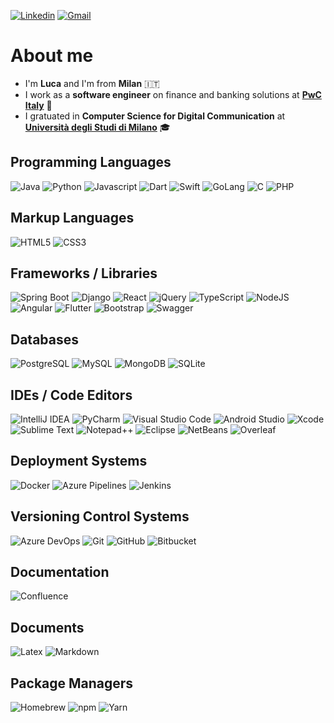 [![Linkedin](https://img.shields.io/badge/Linkedin-%230077B5.svg?style=for-the-badge&logo=linkedin&logoColor=white)](https://www.linkedin.com/in/lucaarmetta/)
[![Gmail](https://img.shields.io/badge/Gmail-D14836?style=for-the-badge&logo=gmail&logoColor=white)](mailto:armetta.luca@gmail.com)

# About me

<ul>
  <li>I'm <b>Luca</b> and I'm from <b>Milan</b> 🇮🇹</li>
  <li>I work as a <b>software engineer</b> on finance and banking solutions at <a href="https://www.pwc.com/it/it.html"><b>PwC Italy</b></a> 💼</li>
  <li>I gratuated in <b>Computer Science for Digital Communication</b> at <a href="https://www.unimi.it/"><b>Università degli Studi di Milano</b></a> 🎓</li>
</ul>

## Programming Languages

![Java](https://img.shields.io/badge/Java-F99B28.svg?style=for-the-badge&logo=openjdk&logoColor=white)
![Python](https://img.shields.io/badge/Python-447DAE?style=for-the-badge&logo=python&logoColor=fff)
![Javascript](https://img.shields.io/badge/JavaScript-F7E02A?style=for-the-badge&logo=javascript&logoColor=000)
![Dart](https://img.shields.io/badge/Dart-6DE6D5.svg?style=for-the-badge&logo=dart&logoColor=black)
![Swift](https://img.shields.io/badge/Swift-F1553C?style=for-the-badge&logo=swift&logoColor=white)
![GoLang](https://img.shields.io/badge/Go-1EAFD8.svg?style=for-the-badge&logo=go&logoColor=white)
![C](https://img.shields.io/badge/C-404CAF?style=for-the-badge&logo=c&logoColor=white)
![PHP](https://img.shields.io/badge/php-7B7FB6.svg?style=for-the-badge&logo=php&logoColor=white)

## Markup Languages

![HTML5](https://img.shields.io/badge/HTML-E5532F.svg?style=for-the-badge&logo=html5&logoColor=white)
![CSS3](https://img.shields.io/badge/CSS-306AF1?style=for-the-badge&logo=css3&logoColor=fff)

## Frameworks / Libraries

![Spring Boot](https://img.shields.io/badge/Spring%20Boot-72B545?style=for-the-badge&logo=springboot&logoColor=fff)
![Django](https://img.shields.io/badge/django-184435.svg?style=for-the-badge&logo=django&logoColor=white)
![React](https://img.shields.io/badge/React-68DBFB.svg?style=for-the-badge&logo=react&logoColor=black)
![jQuery](https://img.shields.io/badge/jQuery-1777B7?style=for-the-badge&logo=jquery&logoColor=fff)
![TypeScript](https://img.shields.io/badge/TypeScript-387CC8?style=for-the-badge&logo=typescript&logoColor=fff)
![NodeJS](https://img.shields.io/badge/Node.js-84BF18?style=for-the-badge&logo=node.js&logoColor=white)
![Angular](https://img.shields.io/badge/Angular-DF1538.svg?style=for-the-badge&logo=angular&logoColor=white)
![Flutter](https://img.shields.io/badge/Flutter-64CBF7?style=for-the-badge&logo=flutter&logoColor=fff)
![Bootstrap](https://img.shields.io/badge/Bootstrap-7D1AF8?style=for-the-badge&logo=bootstrap&logoColor=fff)
![Swagger](https://img.shields.io/badge/swagger-80ED55.svg?&style=for-the-badge&logo=swagger&logoColor=black)

## Databases

![PostgreSQL](https://img.shields.io/badge/Postgres-3A6C94.svg?style=for-the-badge&logo=postgresql&logoColor=white)
![MySQL](https://img.shields.io/badge/MySQL-12668E?style=for-the-badge&logo=mysql&logoColor=fff)
![MongoDB](https://img.shields.io/badge/MongoDB-56AD48.svg?style=for-the-badge&logo=mongodb&logoColor=white)
![SQLite](https://img.shields.io/badge/SQLite-0A425C.svg?style=for-the-badge&logo=sqlite&logoColor=white)

## IDEs / Code Editors

![IntelliJ IDEA](https://img.shields.io/badge/IntelliJ%20IDEA-FB3C67.svg?style=for-the-badge&logo=intellij-idea&logoColor=white)
![PyCharm](https://img.shields.io/badge/PyCharm-FCF852?style=for-the-badge&logo=PyCharm&logoColor=black)
![Visual Studio Code](https://custom-icon-badges.demolab.com/badge/Visual%20Studio%20Code-2EAEF3.svg?style=for-the-badge&logo=vsc&logoColor=white)
![Android Studio](https://img.shields.io/badge/Android_Studio-45DD88?style=for-the-badge&logo=android-studio&logoColor=white)
![Xcode](https://img.shields.io/badge/Xcode-2897EC?style=for-the-badge&logo=Xcode&logoColor=white)
![Sublime Text](https://img.shields.io/badge/Sublime%20Text-FF9A17.svg?style=for-the-badge&logo=sublime-text&logoColor=black)
![Notepad++](https://img.shields.io/badge/Notepad++-ACF383.svg?style=for-the-badge&logo=notepad%2b%2b&logoColor=black)
![Eclipse](https://img.shields.io/badge/Eclipse-44367B.svg?style=for-the-badge&logo=Eclipse&logoColor=white)
![NetBeans](https://img.shields.io/badge/NetBeans-B3C4CE.svg?style=for-the-badge&logo=apache-netbeans-ide&logoColor=black)
![Overleaf](https://img.shields.io/badge/Overleaf-166A36.svg?&style=for-the-badge&logo=Overleaf&logoColor=white)

## Deployment Systems

![Docker](https://img.shields.io/badge/Docker-1772D8?style=for-the-badge&logo=docker&logoColor=fff)
![Azure Pipelines](https://img.shields.io/badge/Azure%20Pipelines-3168E2?style=for-the-badge&logo=azurepipelines&logoColor=fff)
![Jenkins](https://img.shields.io/badge/Jenkins-D53F39?style=for-the-badge&logo=jenkins&logoColor=fff)

## Versioning Control Systems

![Azure DevOps](https://img.shields.io/badge/Azure%20DevOps-137CD8?style=for-the-badge&logo=azuredevops&logoColor=fff)
![Git](https://img.shields.io/badge/Git-F1563B?style=for-the-badge&logo=git&logoColor=fff)
![GitHub](https://img.shields.io/badge/Github-171820.svg?&style=for-the-badge&logo=github&logoColor=white)
![Bitbucket](https://img.shields.io/badge/Bitbucket-2F88FF.svg?&style=for-the-badge&logo=Bitbucket&logoColor=white)

## Documentation

![Confluence](https://img.shields.io/badge/confluence-145AD1.svg?&style=for-the-badge&logo=confluence&logoColor=white)

## Documents

![Latex](https://img.shields.io/badge/latex%20-148485.svg?&style=for-the-badge&logo=latex&logoColor=white)
![Markdown](https://img.shields.io/badge/markdown-080808.svg?style=for-the-badge&logo=markdown&logoColor=white)

## Package Managers

![Homebrew](https://img.shields.io/badge/Homebrew-FBB248?style=for-the-badge&logo=homebrew&logoColor=black)
![npm](https://img.shields.io/badge/npm-BA3734?style=for-the-badge&logo=npm&logoColor=fff)
![Yarn](https://img.shields.io/badge/Yarn-3592BD?style=for-the-badge&logo=yarn&logoColor=fff)
